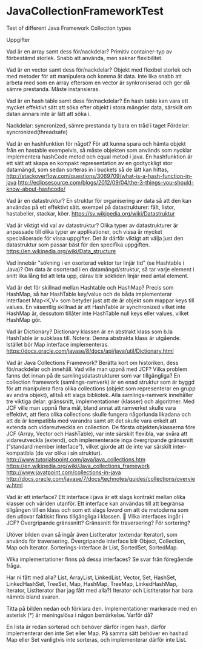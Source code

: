 # JavaCollectionFrameworkTest
Test of different Java Framework Collection types

Uppgifter

Vad är en array samt dess för/nackdelar?
Primitiv container-typ av förbestämd storlek. Snabb att använda, men saknar flexibilitet.

Vad är en vector samt dess för/nackdelar?
Objekt med flexibel storlek och med metoder för att manipulera och komma åt data. Inte lika snabb att arbeta med som en array eftersom en vector är synkroniserad och ger då sämre prestanda. Måste instansieras.

Vad är en hash table samt dess för/nackdelar?
En hash table kan vara ett mycket effektivt sätt att söka efter objekt i stora mängder data, särskilt om datan annars inte är lätt att söka i.

Nackdelar: syncronized, sämre prestanda ty bara en tråd i taget
Fördelar: syncronized(threadsafe)

Vad är en hashfunktion för något?
För att kunna spara och hämta objekt från en hastable exempelvis, så måste objekten som används som nycklar implementera hashCode metod och equal metod i java.
En hashfunktion är ett sätt att skapa en kompakt representation av en godtyckligt stor datamängd, som sedan sorteras in i buckets så de lätt kan hittas,
http://stackoverflow.com/questions/3069709/what-is-a-hash-function-in-java
http://eclipsesource.com/blogs/2012/09/04/the-3-things-you-should-know-about-hashcode/

Vad är en datastruktur?
En struktur för organisering av data så att den kan användas på ett effektivt sätt.
exempel på datastrukturer: fält, listor, hastabeller, stackar, köer.
https://sv.wikipedia.org/wiki/Datastruktur

Vad är viktigt vid val av datastruktur?
Olika typer av datastrukturer är anpassade till olika typer av applikationer, och vissa är mycket specialicerade för vissa uppgifter. Det är därför viktigt att välja just den datastruktur som passar bäst för den specifika uppgiften. 
https://en.wikipedia.org/wiki/Data_structure

Vad innebär "sökning i en osorterad vektor tar linjär tid" (se Hashtable i Java)?
Om data är osorterad i en datamängd/struktur, så tar varje element i snitt lika lång tid att leta upp, därav blir söktiden linjär med antal element.

Vad är det för skillnad mellan Hashtable och HashMap?
Precis som HashMap, så har HashTable key/value och de båda implementerar interfacet Map<K,V> som betyder just att de är objekt som mappar keys till values. 
En väsentlig skillnad är att HashTable är synchronized vilket inte HashMap är, dessutom tillåter inte HashTable null keys eller values, vilket HashMap gör.

Vad är Dictionary?
Dictionary klassen är en abstrakt klass som b.la HashTable är subklass till.
Notera: Denna abstrakta klass är utgående. Istället bör Map interface implementeras.
https://docs.oracle.com/javase/8/docs/api/java/util/Dictionary.html

Vad är Java Collections Framework? Berätta kort om historiken, dess för/nackdelar och innehåll. Vad ville man uppnå med JCF? Vilka problem fanns det innan på de samlingsdatastrukturer som var tillgängliga?
En collection framework (samlings-ramverk) är en enad struktur som är byggd för att manipulera flera olika collections (objekt som representerar en grupp av andra objekt), alltså ett slags bibliotek. Alla samlings-ramverk innehåller tre viktiga delar: gränssnitt, implementationer (klasser) och algoritmer.
Med JCF ville man uppnå flera mål, bland annat att ramverket skulle vara effektivt, att flera olika collections skulle fungera någorlunda likadana och att de är kompatibla med varandra samt att det skulle vara enkelt att extenda och vidareutveckla en collection.
De första objekten/klasserna före JCF (Array, Vector och HashTable), var inte särskilt flexibla, var svåra att vidareutveckla (extend), och implementerade inga övergripande gränssnitt (“standard member interface”), vilket gjorde att de inte var särskilt inter-kompatibla (de var olika i sin struktur).
http://www.tutorialspoint.com/java/java_collections.htm
https://en.wikipedia.org/wiki/Java_collections_framework
http://www.javatpoint.com/collections-in-java
http://docs.oracle.com/javase/7/docs/technotes/guides/collections/overview.html

Vad är ett interface?
Ett interface i java är ett slags kontrakt mellan olika klasser och världen utanför. Ett interface kan användas till att begränsa tillgången till en klass och som ett slags lovord om att de metoderna som den utlovar faktiskt finns tillgängliga i klassen.

Vilka interfaces ingår i JCF? Övergripande gränssnitt? Gränssnitt för traversering? För sortering? 

Utöver bilden ovan så ingår även ListIterator (extendar Iterator), som används för traversering. Övergripande interface blir Object, Collection, Map och Iterator. Sorterings-interface är List, SortedSet, SortedMap.

Vilka implementationer finns på dessa interfaces?
Se svar från föregående fråga.

Har ni fått med alla? List, ArrayList, LinkedList, Vector, Set, HashSet, LinkedHashSet, TreeSet, Map, HashMap, TreeMap, LinkedHashMap, Iterator, ListIterator (har jag fått med alla?)
Iterator  och ListIterator har bara nämnts bland svaren.



Titta på bilden nedan och förklara den. Implementationer markerade med en asterisk (*) är meningslösa i någon bemärkelse. Varför då?


En lista är redan sorterad och behöver därför ingen hash, därför implementerar den inte Set eller Map. På samma sätt behöver en hashad Map eller Set vanligtvis inte sorteras, och implementerar därför inte List.
